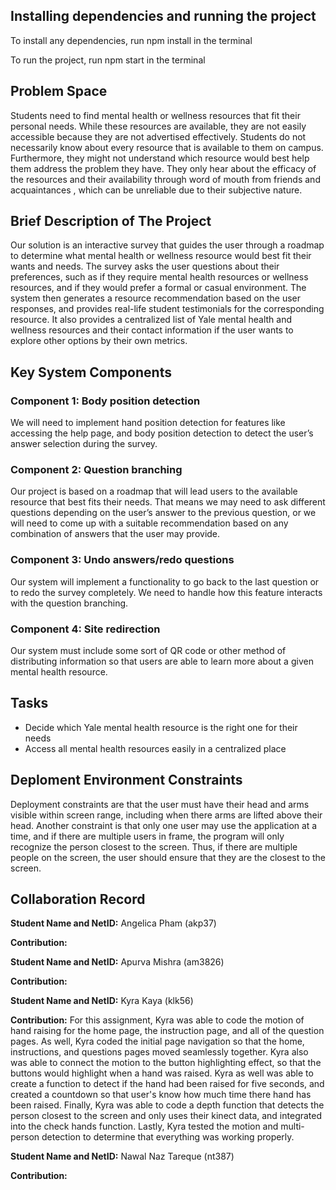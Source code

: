 ## Installing dependencies and running the project

To install any dependencies, run npm install in the terminal

To run the project, run npm start in the terminal


## Problem Space

Students need to find mental health or wellness resources that fit their personal needs. While these resources are available, they are not easily accessible because they are not advertised effectively. Students do not necessarily know about every resource that is available to them on campus. Furthermore, they might not understand which resource would best help them address the problem they have. They only hear about the efficacy of the resources and their availability through word of mouth from friends and acquaintances , which can be unreliable due to their subjective nature.

## Brief Description of The Project

Our solution is an interactive survey that guides the user through a roadmap to determine what mental health or wellness resource would best fit their wants and needs. The survey asks the user questions about their preferences, such as if they require mental health resources or wellness resources, and if they would prefer a formal or casual environment. The system then generates a resource recommendation based on the user responses, and provides real-life student testimonials for the corresponding resource. It also provides a centralized list of Yale mental health and wellness resources and their contact information if the user wants to explore other options by their own metrics.

## Key System Components

### Component 1: Body position detection
We will need to implement hand position detection for features like accessing the help page, and body position detection to detect the user’s answer selection during the survey.

### Component 2: Question branching
Our project is based on a roadmap that will lead users to the available resource that best fits their needs. That means we may need to ask different questions depending on the user’s answer to the previous question, or we will need to come up with a suitable recommendation based on any combination of answers that the user may provide.

### Component 3: Undo answers/redo questions
Our system will implement a functionality to go back to the last question or to redo the survey completely. We need to handle how this feature interacts with the question branching.

### Component 4: Site redirection
Our system must include some sort of QR code or other method of distributing information so that users are able to learn more about a given mental health resource. 

## Tasks
* Decide which Yale mental health resource is the right one for their needs
* Access all mental health resources easily in a centralized place

## Deploment Environment Constraints

Deployment constraints are that the user must have their head and arms visible within screen range, including when there arms are lifted above their head. Another constraint is that only one user may use the application at a time, and if there are multiple users in frame, the program will only recognize the person closest to the screen. Thus, if there are multiple people on the screen, the user should ensure that they are the closest to the screen. 



## Collaboration Record

**Student Name and NetID:** Angelica Pham (akp37)

**Contribution:** 

**Student Name and NetID:** Apurva Mishra (am3826)

**Contribution:** 

**Student Name and NetID:** Kyra Kaya (klk56)

**Contribution:** 
For this assignment, Kyra was able to code the motion of hand raising for the home page, the instruction page, and all of the question pages. As well, Kyra coded the initial page navigation so that the home, instructions, and questions pages moved seamlessly together. Kyra also was able to connect the motion to the button highlighting effect, so that the buttons would highlight when a hand was raised. Kyra as well was able to create a function to detect if the hand had been raised for five seconds, and created a countdown so that user's know how much time there hand has been raised. Finally, Kyra was able to code a depth function that detects the person closest to the screen and only uses their kinect data, and integrated into the check hands function. Lastly, Kyra tested the motion and multi-person detection to determine that everything was working properly.

**Student Name and NetID:** Nawal Naz Tareque (nt387)

**Contribution:** 